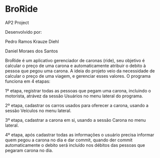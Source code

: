 # BroRide
AP2 Project

Desenvolvido por: 

Pedro Ramos Krauze Diehl

Daniel Moraes dos Santos

BroRide é um aplicativo gerenciador de caronas (ride), seu objetivo é calcular o preço de uma carona e automaticamente atribuir o debito à pessoa que pegou uma carona. A ideia do projeto veio da necessidade de calcular o preço de uma viagem, e gerenciar esses valores. O programa funciona em 4 etapas:

1º etapa, registrar todas as pessoas que pegam uma carona, incluindo o motorista, atrávez da sessão Usuários no menu lateral do programa. 

2º etapa, cadastrar os carros usados para oferecer a carona, usando a sessão Veículos no menu lateral. 

3º etapa, cadastrar a carona em si, usando a sessão Carona no menu lateral. 

4º etapa, após cadastrar todas as informações o usuário precisa informar quem pegou a carona no dia e dar commit, quando der commit automaticamente o debito será incluído nos débitos das pessoas que pegaram carona no dia.
